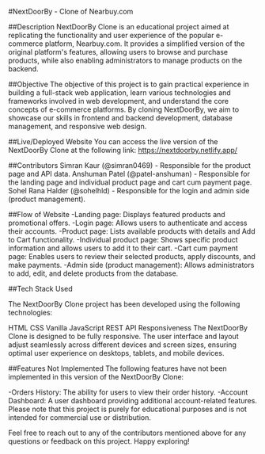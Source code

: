 #NextDoorBy - Clone of Nearbuy.com

##Description
NextDoorBy Clone is an educational project aimed at replicating the functionality and user experience of the popular e-commerce platform, Nearbuy.com. It provides a simplified version of the original platform's features, allowing users to browse and purchase products, while also enabling administrators to manage products on the backend.

##Objective
The objective of this project is to gain practical experience in building a full-stack web application, learn various technologies and frameworks involved in web development, and understand the core concepts of e-commerce platforms. By cloning NextDoorBy, we aim to showcase our skills in frontend and backend development, database management, and responsive web design.

##Live/Deployed Website
You can access the live version of the NextDoorBy Clone at the following link: https://nextdoorby.netlify.app/

##Contributors
Simran Kaur (@simran0469) - Responsible for the product page and API data.
Anshuman Patel (@patel-anshuman) - Responsible for the landing page and individual product page and cart cum payment page.
Sohel Rana Halder (@sohelhld) - Responsible for the login and admin side (product management).

##Flow of Website
-Landing page: Displays featured products and promotional offers.
-Login page: Allows users to authenticate and access their accounts.
-Product page: Lists available products with details and Add to Cart functionality.
-Individual product page: Shows specific product information and allows users to add it to their cart.
-Cart cum payment page: Enables users to review their selected products, apply discounts, and make payments.
-Admin side (product management): Allows administrators to add, edit, and delete products from the database.

##Tech Stack Used

The NextDoorBy Clone project has been developed using the following technologies:

HTML
CSS
Vanilla JavaScript
REST API
Responsiveness
The NextDoorBy Clone is designed to be fully responsive. The user interface and layout adjust seamlessly across different devices and screen sizes, ensuring optimal user experience on desktops, tablets, and mobile devices.

##Features Not Implemented
The following features have not been implemented in this version of the NextDoorBy Clone:

-Orders History: The ability for users to view their order history.
-Account Dashboard: A user dashboard providing additional account-related features.
Please note that this project is purely for educational purposes and is not intended for commercial use or distribution.

Feel free to reach out to any of the contributors mentioned above for any questions or feedback on this project. Happy exploring!
